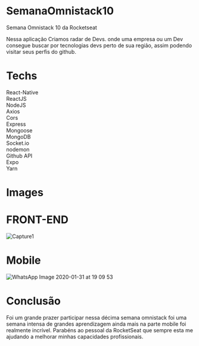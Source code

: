 # SemanaOmnistack10

Semana Omnistack 10 da Rocketseat

Nessa aplicação Criamos radar de Devs. onde uma empresa ou um Dev consegue buscar por tecnologias devs perto de sua região, assim podendo visitar seus perfis do github.



# Techs
React-Native <br/>
ReactJS <br/>
NodeJS <br/>
Axios <br/>
Cors <br/>
Express<br/>
Mongoose<br/>
MongoDB<br/>
Socket.io<br/>
nodemon<br/>
Github API<br/>
Expo<br/>
Yarn
# Images
# FRONT-END
![Capture1](https://user-images.githubusercontent.com/37390930/73577989-4fd18580-445d-11ea-9dc7-b4309a7e86a3.PNG)

# Mobile
![WhatsApp Image 2020-01-31 at 19 09 53](https://user-images.githubusercontent.com/37390930/73578010-5eb83800-445d-11ea-9dd8-818932cd0e37.jpeg)

# Conclusão
Foi um grande prazer participar nessa décima semana omnistack foi uma semana intensa de grandes aprendizagem ainda mais na parte mobile foi realmente incrível. Parabéns ao pessoal da RocketSeat que sempre esta me ajudando a melhorar minhas capacidades profissionais.
